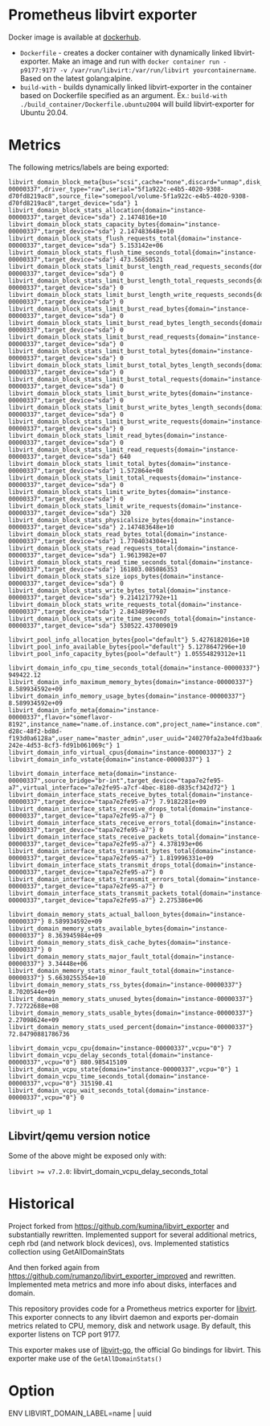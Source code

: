 # Prometheus libvirt exporter

Docker image is available at [dockerhub](https://hub.docker.com/r/alekseizakharov/libvirt-exporter).

 - `Dockerfile` - creates a docker container with dynamically linked libvirt-exporter. Make an image and run with `docker container run -p9177:9177 -v /var/run/libvirt:/var/run/libvirt yourcontainername`. Based on the latest golang:alpine.
 - `build-with` - builds dynamically linked libvirt-exporter in the container based on Dockerfile specified as an argument. Ex.: `build-with ./build_container/Dockerfile.ubuntu2004` will build libvirt-exporter for Ubuntu 20.04.

# Metrics
The following metrics/labels are being exported:

```
libvirt_domain_block_meta{bus="scsi",cache="none",discard="unmap",disk_type="network",domain="instance-00000337",driver_type="raw",serial="5f1a922c-e4b5-4020-9308-d70fd8219ac8",source_file="somepool/volume-5f1a922c-e4b5-4020-9308-d70fd8219ac8",target_device="sda"} 1
libvirt_domain_block_stats_allocation{domain="instance-00000337",target_device="sda"} 2.1474816e+10
libvirt_domain_block_stats_capacity_bytes{domain="instance-00000337",target_device="sda"} 2.147483648e+10
libvirt_domain_block_stats_flush_requests_total{domain="instance-00000337",target_device="sda"} 5.153142e+06
libvirt_domain_block_stats_flush_time_seconds_total{domain="instance-00000337",target_device="sda"} 473.56850521
libvirt_domain_block_stats_limit_burst_length_read_requests_seconds{domain="instance-00000337",target_device="sda"} 0
libvirt_domain_block_stats_limit_burst_length_total_requests_seconds{domain="instance-00000337",target_device="sda"} 0
libvirt_domain_block_stats_limit_burst_length_write_requests_seconds{domain="instance-00000337",target_device="sda"} 0
libvirt_domain_block_stats_limit_burst_read_bytes{domain="instance-00000337",target_device="sda"} 0
libvirt_domain_block_stats_limit_burst_read_bytes_length_seconds{domain="instance-00000337",target_device="sda"} 0
libvirt_domain_block_stats_limit_burst_read_requests{domain="instance-00000337",target_device="sda"} 0
libvirt_domain_block_stats_limit_burst_total_bytes{domain="instance-00000337",target_device="sda"} 0
libvirt_domain_block_stats_limit_burst_total_bytes_length_seconds{domain="instance-00000337",target_device="sda"} 0
libvirt_domain_block_stats_limit_burst_total_requests{domain="instance-00000337",target_device="sda"} 0
libvirt_domain_block_stats_limit_burst_write_bytes{domain="instance-00000337",target_device="sda"} 0
libvirt_domain_block_stats_limit_burst_write_bytes_length_seconds{domain="instance-00000337",target_device="sda"} 0
libvirt_domain_block_stats_limit_burst_write_requests{domain="instance-00000337",target_device="sda"} 0
libvirt_domain_block_stats_limit_read_bytes{domain="instance-00000337",target_device="sda"} 0
libvirt_domain_block_stats_limit_read_requests{domain="instance-00000337",target_device="sda"} 640
libvirt_domain_block_stats_limit_total_bytes{domain="instance-00000337",target_device="sda"} 1.572864e+08
libvirt_domain_block_stats_limit_total_requests{domain="instance-00000337",target_device="sda"} 0
libvirt_domain_block_stats_limit_write_bytes{domain="instance-00000337",target_device="sda"} 0
libvirt_domain_block_stats_limit_write_requests{domain="instance-00000337",target_device="sda"} 320
libvirt_domain_block_stats_physicalsize_bytes{domain="instance-00000337",target_device="sda"} 2.147483648e+10
libvirt_domain_block_stats_read_bytes_total{domain="instance-00000337",target_device="sda"} 1.7704034304e+11
libvirt_domain_block_stats_read_requests_total{domain="instance-00000337",target_device="sda"} 1.9613982e+07
libvirt_domain_block_stats_read_time_seconds_total{domain="instance-00000337",target_device="sda"} 161803.085086353
libvirt_domain_block_stats_size_iops_bytes{domain="instance-00000337",target_device="sda"} 0
libvirt_domain_block_stats_write_bytes_total{domain="instance-00000337",target_device="sda"} 9.2141217792e+11
libvirt_domain_block_stats_write_requests_total{domain="instance-00000337",target_device="sda"} 2.8434899e+07
libvirt_domain_block_stats_write_time_seconds_total{domain="instance-00000337",target_device="sda"} 530522.437009019

libvirt_pool_info_allocation_bytes{pool="default"} 5.4276182016e+10
libvirt_pool_info_available_bytes{pool="default"} 5.1278647296e+10
libvirt_pool_info_capacity_bytes{pool="default"} 1.05554829312e+11

libvirt_domain_info_cpu_time_seconds_total{domain="instance-00000337"} 949422.12
libvirt_domain_info_maximum_memory_bytes{domain="instance-00000337"} 8.589934592e+09
libvirt_domain_info_memory_usage_bytes{domain="instance-00000337"} 8.589934592e+09
libvirt_domain_info_meta{domain="instance-00000337",flavor="someflavor-8192",instance_name="name.of.instance.com",project_name="instance.com",project_uuid="3051f6f46d394ab98f55a0670ae5c70b",root_type="image",root_uuid="155e5ab9-d28c-48f2-bd8d-f193d0a6128a",user_name="master_admin",user_uuid="240270fa2a3e4fd3baa6d6e776669b19",uuid="1bac351f-242e-4d53-8cf3-fd91b061069c"} 1
libvirt_domain_info_virtual_cpus{domain="instance-00000337"} 2
libvirt_domain_info_vstate{domain="instance-00000337"} 1

libvirt_domain_interface_meta{domain="instance-00000337",source_bridge="br-int",target_device="tapa7e2fe95-a7",virtual_interface="a7e2fe95-a7cf-4bec-8180-d835cf342d72"} 1
libvirt_domain_interface_stats_receive_bytes_total{domain="instance-00000337",target_device="tapa7e2fe95-a7"} 7.9182281e+09
libvirt_domain_interface_stats_receive_drops_total{domain="instance-00000337",target_device="tapa7e2fe95-a7"} 0
libvirt_domain_interface_stats_receive_errors_total{domain="instance-00000337",target_device="tapa7e2fe95-a7"} 0
libvirt_domain_interface_stats_receive_packets_total{domain="instance-00000337",target_device="tapa7e2fe95-a7"} 4.378193e+06
libvirt_domain_interface_stats_transmit_bytes_total{domain="instance-00000337",target_device="tapa7e2fe95-a7"} 1.819996331e+09
libvirt_domain_interface_stats_transmit_drops_total{domain="instance-00000337",target_device="tapa7e2fe95-a7"} 0
libvirt_domain_interface_stats_transmit_errors_total{domain="instance-00000337",target_device="tapa7e2fe95-a7"} 0
libvirt_domain_interface_stats_transmit_packets_total{domain="instance-00000337",target_device="tapa7e2fe95-a7"} 2.275386e+06

libvirt_domain_memory_stats_actual_balloon_bytes{domain="instance-00000337"} 8.589934592e+09
libvirt_domain_memory_stats_available_bytes{domain="instance-00000337"} 8.363945984e+09
libvirt_domain_memory_stats_disk_cache_bytes{domain="instance-00000337"} 0
libvirt_domain_memory_stats_major_fault_total{domain="instance-00000337"} 3.34448e+06
libvirt_domain_memory_stats_minor_fault_total{domain="instance-00000337"} 5.6630255354e+10
libvirt_domain_memory_stats_rss_bytes{domain="instance-00000337"} 8.7020544e+09
libvirt_domain_memory_stats_unused_bytes{domain="instance-00000337"} 7.72722688e+08
libvirt_domain_memory_stats_usable_bytes{domain="instance-00000337"} 2.27098624e+09
libvirt_domain_memory_stats_used_percent{domain="instance-00000337"} 72.84790881786736

libvirt_domain_vcpu_cpu{domain="instance-00000337",vcpu="0"} 7
libvirt_domain_vcpu_delay_seconds_total{domain="instance-00000337",vcpu="0"} 880.985415109
libvirt_domain_vcpu_state{domain="instance-00000337",vcpu="0"} 1
libvirt_domain_vcpu_time_seconds_total{domain="instance-00000337",vcpu="0"} 315190.41
libvirt_domain_vcpu_wait_seconds_total{domain="instance-00000337",vcpu="0"} 0

libvirt_up 1
```

## Libvirt/qemu version notice
Some of the above might be exposed only with:

`libvirt >= v7.2.0`:
libvirt_domain_vcpu_delay_seconds_total

# Historical
Project forked from https://github.com/kumina/libvirt_exporter and substantially rewritten.
Implemented support for several additional metrics, ceph rbd (and network block devices), ovs.
Implemented statistics collection using GetAllDomainStats

And then forked again from https://github.com/rumanzo/libvirt_exporter_improved and rewritten.
Implemented meta metrics and more info about disks, interfaces and domain.

This repository provides code for a Prometheus metrics exporter
for [libvirt](https://libvirt.org/). This exporter connects to any
libvirt daemon and exports per-domain metrics related to CPU, memory,
disk and network usage. By default, this exporter listens on TCP port
9177.

This exporter makes use of
[libvirt-go](https://gitlab.com/libvirt/libvirt-go-module), the official Go
bindings for libvirt. This exporter make use of the
`GetAllDomainStats()`

# Option

ENV LIBVIRT_DOMAIN_LABEL=name | uuid
